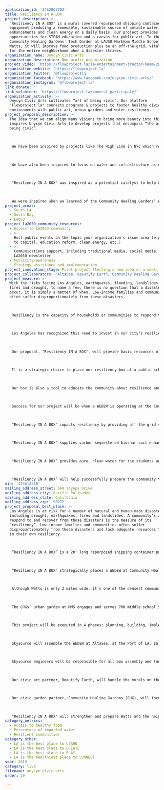 ```yaml
---
application_id: '3462803702'
title: Resiliency IN A BOX
project_description: >-
  “Resiliency IN A BOX” is a mural covered repurposed shipping container housing
  equipment producing a renewable, sustainable source of potable water, soil
  enhancements and clean energy on a daily basis. Our project provides
  opportunities for STEAM education and a canvas for public art. In the
  Community Healing Gardens' Tech Garden at LAUSD Markham Middle School in
  Watts, it will improve food production plus be an off-the-grid, vital resource
  for the entire neighborhood when a disaster strikes.
organization_name: Unycyn Civic Arts
organization_description: Non-profit organization
project_video: 'https://flowproject.la/ia-entertainment-tractor-beam/2019/03/flowprojectla.mp4'
organization_website: 'https://flowproject.la'
organization_twitter: '@flowprojectla'
organization_facebook: 'https://www.facebook.com/unycyn.civic.arts/'
organization_instagram: '@flowproject.la'
link_donate: ''
link_volunteer: 'https://flowproject.la/connect-participate/'
organization_activity: >-
  Unycyn Civic Arts cultivates “art of being civic”. Our platform
  "Flowproject.la" connects programs & projects to foster healthy civic
  environments with public art, urban gardens and water resiliency.
project_proposal_description: >-
  The idea that we can align many visions to bring more beauty into this world
  inspires Unycyn Civic Arts to develop projects that encompass “the art of
  being civic”.
   
   
   
   We have been inspired by projects like The High Line in NYC which repurposed an abandoned space into a vibrant urban park with community collaboration, public art & urban gardens, and is a great example of how a community revitalization program inspires its community, and beyond.
   
   
   
   We have also been inspired to focus on water and infrastructure as common ground issues, so our founder is on the board of civic scale public private partnerships like RiverLA and AltaSea at the Port of LA. 
   
   
   
   "Resiliency IN A BOX" was inspired as a potential catalyst to help our City develop neighborhood resiliency after studying LA's Resiliency and Sustainability Plans which prioritized creating neighborhood resiliency hubs “that facilitate social and climate resilience along with disaster preparedness and recovery”. 
   
   
   
   We were inspired when we learned of the Community Healing Gardens’ work revitalizing an abandoned garden into a productive urban farm offering STEM Ed as well as a community safe space at LAUSD Edwin Markham Middle School in Watts. We drew on inspiration from the High Line and sought to enhance CHGs' work by including community resources, especially disaster preparedness, and public art. When we heard that students involved in the Community Healing Gardens' program worried about having adequate water for their plants, and rely on sometimes less than pure water from the schools' taps, we were inspired to help support them with “Resiliency IN A BOX”.
project_areas:
  - South LA
  - South Bay
  - LAUSD
project_la2050_community_resources:
  - Access to LA2050 community
  - >-
    Host public events on the topic your organization’s issue area (e.g. access
    to capital, education reform, clean energy, etc.) 
  - >-
    Communications support, including traditional media, social media, and
    LA2050 newsletter
  - Publicity/awareness
  - Strategy assistance and implementation
project_innovation_stage: Pilot project (testing a new idea on a small scale to prove feasibility)
project_collaborators: 'AltaSea, Beautify Earth, Community Healing Gardens, SkySource'
project_measure: >-
  With the risks facing Los Angeles, earthquakes, flooding, landslides, forest
  fires and drought, to name a few, there is no question that a disaster will
  occur, it is simply a matter of when. Low-income families and communities
  often suffer disproportionately from these disasters.
   
   
   
   Resiliency is the capacity of households or communities to respond to and recover from adverse situations, including natural and human-caused disasters. Many communities, including those in South Los Angeles, lack adequate resources to invest in their resiliency.
   
   
   
   Los Angeles has recognized this need to invest in our city’s resiliency, and the needs of the disparate communities around LA, in its Resiliency and Sustainability Plans. One of the goals prioritized is to create neighborhood resilience hubs “that facilitate social and climate resilience along with disaster preparedness and recovery”.
   
   
   
   Our proposal, "Resiliency IN A BOX", will provide basic resources of water and energy to Watts and the neighboring communities in the aftermath of a disaster. The WEDEW technology can produce 300+ gallons of water a day, which can be stored for future use. The machine runs off-grid, using biomass, so it can continue functioning even if the city loses power. In addition to powering the water element of the machine, the WEDEW produces an additional 25kWh of energy that can be used. This technology is already being used by the State of California to support areas in Malibu still recovering from recent fire devastation.
   
   
   
   It is a strategic choice to place our resiliency box at a public school, frequently designated as a place to gather in an emergency. The urban garden at Markham Middle School is within one block of a high school and elementary school, with a total of 7 schools within a 1 mile diameter. Watts is only 2 miles wide though is one of the densest communities in our city. With so many people in such close proximity, this site is well positioned to serve as a resiliency hub for the neighborhood during times of disaster. 
   
   
   
   Our box is also a tool to educate the community about resilience and disaster preparedness. During the assembly process at their facility, AltaSea will host an educational open house for the community. Community Healing Gardens will develop additional STEM education programs and activities around the WEDEW for Markham Middle School students.
   
   
   
   Success for our project will be when a WEDEW is operating at the Community Healing Garden and providing community resiliency within a year.
   
   
   
   "Resiliency IN A BOX" impacts resiliency by providing off-the-grid vital resources with sustainable, abundant supplies of potable water and renewable energy. While assembling the box, the educational component of this project will be measured by event attendance. We’re expecting 400+event attendees.
   
   
   
   "Resiliency IN A BOX” supplies carbon sequestered biochar soil enhancement and water for urban gardens as well as opportunities for STEM education about access to healthy food. Enhancing the work of Community Healing Gardens will see success measured by more plants grown in the garden from the addition of the biochar, as well as additional STEM education activities for the 700 students served though their educational programming
   
   
   
   "Resiliency IN A BOX” provides pure, clean water for the students and their families offering a constant, renewable supply of potable water and renewable energy to the neighborhood both on a daily basis as well as in times of emergency. Atmospheric water generation (AWG) is a sustainable way to increase access to local water. 
   
   
   
   "Resiliency IN A BOX” will help successfully prepare the community to survive and thrive through disaster relief and resiliency education by providing a dense and underserved neighborhood with a resiliency machine that can supply 300+ gallons of water per day and 25kWh of clean renewable energy off the grid.
ein: '473612459'
mailing_address_street: 560 Toyopa Drive
mailing_address_city: Pacific Palisades
mailing_address_state: California
mailing_address_zip: '90272'
project_proposal_best_place: >-
  Los Angeles is at risk for a number of natural and human-made disasters,
  including drought, earthquakes, fires and landslides. A community’s ability to
  respond to and recover from those disasters is the measure of its
  “resiliency”. Low-income families and communities often suffer
  disproportionately from these disasters and lack adequate resources to invest
  in their own resiliency.
   
   
   
   “Resiliency IN A BOX” is a 20' long repurposed shipping container painted with water themed murals. This box will provide vital resources of water and energy to the Watts community on a daily basis, and in times of disaster. Called a “WEDEW” (Wood To Energy Deployable Emergency Water, which recently won the Water Abundance XPRIZE), this machine dehydrates biomass (wood chips, green waste, etc.) to produce 25kWh of clean, renewable energy, 300+ gallons of water a day, biochar (a soil amendment), and it absorbs CO2 from the atmosphere so it's carbon negative.
   
    
   
   “Resiliency IN A BOX” strategically places a WEDEW at Community Healing Gardens' (CHG) urban garden at LAUSD Markham Middle School in Watts. Within 1 mile of the gardens, there are 7 other schools and 3 housing projects, making it a strategic gathering space in an emergency. 
   
   
   
   Although Watts is only 2 miles wide, it's one of the densest communities in LA with an average of 17,346 people per square mile. In addition to the 36,815 residents of Watts, the surrounding neighborhoods of Green Meadows, Florence-Firestone, and Willowbrook add up to almost 200,000 people living near the site. Our location is well positioned to serve as a resiliency hub for these communities during a disaster.
   
   
   
   The CHGs' urban garden at MMS engages and serves 700 middle school students with STEM Ed. “Resiliency IN A BOX” would directly benefit these students, their families, and the community by the WEDEW providing access to a pure, renewable source of water for them and the gardens. Additionally, the plants in the gardens will be enhanced by the biochar to produce more food and healthier soil. 
   
    
   
   This project will be executed in 4 phases: planning, building, implementing and growing. 
   
   
   
   Skysource will assemble the WEDEW at AltaSea, at the Port of LA. In addition to providing warehouse space, AltaSea will facilitate an in-kind contribution of a repurposed shipping container and support community engagement efforts. 
   
   
   
   Skysource engineers will be responsible for all box assembly and functionality. 
   
    
   
   Our civic art partner, Beautify Earth, will handle the murals on the sides of the shipping container, also providing opportunities for community engagement and education.
   
    
   
   Our civic garden partner, Community Healing Gardens (CHG), will incorporate the WEDEW into their existing urban farming STEM education program focusing on renewable energy, water resiliency, and disaster preparedness and will be responsible for its maintenance.
   
   
   
   "Resiliency IN A BOX" will strengthen and prepare Watts and the neighboring communities for the challenges ahead.
category_metrics:
  - Access to healthy food
  - Percentage of imported water
  - Resilient communities
category_other:
  - LA is the best place to LEARN
  - LA is the best place to CREATE
  - LA is the best place to PLAY
  - LA is the healthiest place to CONNECT
year: 2019
category: live
filename: unycyn-civic-arts
order: 29

---
```


